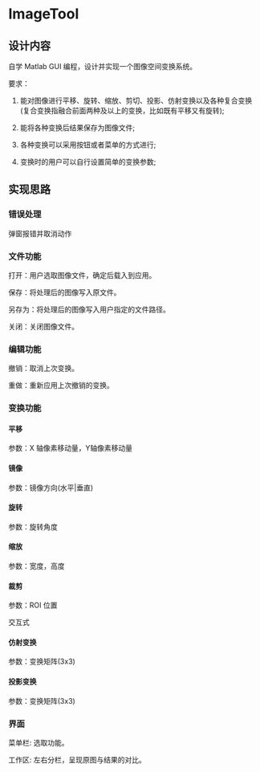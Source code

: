 # ImageTool

## 设计内容

自学 Matlab GUI 编程，设计并实现一个图像空间变换系统。 

要求： 

1. 能对图像进行平移、旋转、缩放、剪切、投影、仿射变换以及各种复合变换(复合变换指融合前面两种及以上的变换，比如既有平移又有旋转);

2. 能将各种变换后结果保存为图像文件;

3. 各种变换可以采用按钮或者菜单的方式进行;

4. 变换时的用户可以自行设置简单的变换参数;

## 实现思路

### 错误处理

弹窗报错并取消动作

### 文件功能

打开：用户选取图像文件，确定后载入到应用。

保存：将处理后的图像写入原文件。

另存为：将处理后的图像写入用户指定的文件路径。

关闭：关闭图像文件。

### 编辑功能

撤销：取消上次变换。

重做：重新应用上次撤销的变换。

### 变换功能

#### 平移
    
参数：X 轴像素移动量，Y轴像素移动量

#### 镜像

参数：镜像方向(水平|垂直)

#### 旋转

参数：旋转角度

#### 缩放

参数：宽度，高度

#### 裁剪

参数：ROI 位置

交互式

#### 仿射变换

参数：变换矩阵(3x3)

#### 投影变换

参数：变换矩阵(3x3)

### 界面

菜单栏: 选取功能。

工作区: 左右分栏，呈现原图与结果的对比。

